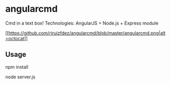 # angularcmd

Cmd in a text box! Technologies: AngularJS + Node.js + Express module

[[https://github.com/rjruizfdez/angularcmd/blob/master/angularcmd.png|alt=octocat]]



## Usage

npm install

node server.js
